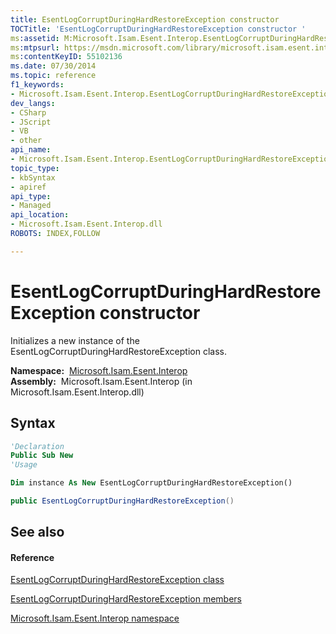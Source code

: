 ```yaml
---
title: EsentLogCorruptDuringHardRestoreException constructor 
TOCTitle: 'EsentLogCorruptDuringHardRestoreException constructor '
ms:assetid: M:Microsoft.Isam.Esent.Interop.EsentLogCorruptDuringHardRestoreException.#ctor
ms:mtpsurl: https://msdn.microsoft.com/library/microsoft.isam.esent.interop.esentlogcorruptduringhardrestoreexception.esentlogcorruptduringhardrestoreexception(v=EXCHG.10)
ms:contentKeyID: 55102136
ms.date: 07/30/2014
ms.topic: reference
f1_keywords:
- Microsoft.Isam.Esent.Interop.EsentLogCorruptDuringHardRestoreException.EsentLogCorruptDuringHardRestoreException
dev_langs:
- CSharp
- JScript
- VB
- other
api_name: 
- Microsoft.Isam.Esent.Interop.EsentLogCorruptDuringHardRestoreException..ctor
topic_type: 
- kbSyntax
- apiref
api_type: 
- Managed
api_location: 
- Microsoft.Isam.Esent.Interop.dll
ROBOTS: INDEX,FOLLOW

---
```


# EsentLogCorruptDuringHardRestoreException constructor

Initializes a new instance of the EsentLogCorruptDuringHardRestoreException class.

**Namespace:**  [Microsoft.Isam.Esent.Interop](hh596136\(v=exchg.10\).md)  
**Assembly:**  Microsoft.Isam.Esent.Interop (in Microsoft.Isam.Esent.Interop.dll)

## Syntax

``` vb
'Declaration
Public Sub New
'Usage

Dim instance As New EsentLogCorruptDuringHardRestoreException()
```

``` csharp
public EsentLogCorruptDuringHardRestoreException()
```

## See also

#### Reference

[EsentLogCorruptDuringHardRestoreException class](dn334512\(v=exchg.10\).md)

[EsentLogCorruptDuringHardRestoreException members](dn319634\(v=exchg.10\).md)

[Microsoft.Isam.Esent.Interop namespace](hh596136\(v=exchg.10\).md)

